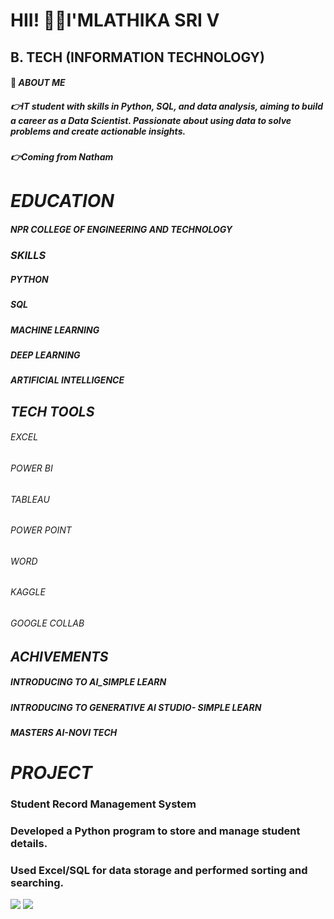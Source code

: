 
# HII! 🙋‍♀️I'MLATHIKA SRI V
## B. TECH (INFORMATION TECHNOLOGY)
#### 🌈 *ABOUT ME*
##### 👉IT student with skills in Python, SQL, and data analysis, aiming to build a career as a Data Scientist. Passionate about using data to solve problems and create actionable insights.
##### 👉Coming from Natham
 # *EDUCATION*
##### NPR COLLEGE OF ENGINEERING AND TECHNOLOGY
 ### *SKILLS*
##### PYTHON
##### SQL
##### MACHINE LEARNING
##### DEEP LEARNING
##### ARTIFICIAL INTELLIGENCE
## *TECH TOOLS*
###### EXCEL
######  POWER BI
######  TABLEAU
###### POWER POINT
###### WORD
###### KAGGLE
###### GOOGLE COLLAB
 ## *ACHIVEMENTS*
##### INTRODUCING TO AI_SIMPLE LEARN
##### INTRODUCING TO GENERATIVE AI STUDIO- SIMPLE LEARN
##### MASTERS AI-NOVI TECH
 # *PROJECT*
###  Student Record Management System

### Developed a Python program to store and manage student details.

### Used Excel/SQL for data storage and performed sorting and searching.



 
![](https://media0.giphy.com/media/v1.Y2lkPTc5MGI3NjExZTdsMnlwbG56dHBuam9kaDg3cXdud29zczA3amNpc3F2Y3UwbjJ4aSZlcD12MV9naWZzX3NlYXJjaCZjdD1n/coxQHKASG60HrHtvkt/200.webp)
![](https://media4.giphy.com/media/wz4jsOgrZgxHg8eUKf/200.webp)
